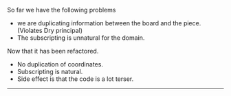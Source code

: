 So far we have the following problems
- we are duplicating information between the board and the piece. (Violates Dry principal)
- The subscripting is unnatural for the domain.

Now that it has been refactored.
- No duplication of coordinates.
- Subscripting is natural.
- Side effect is that the code is a lot terser.

---
